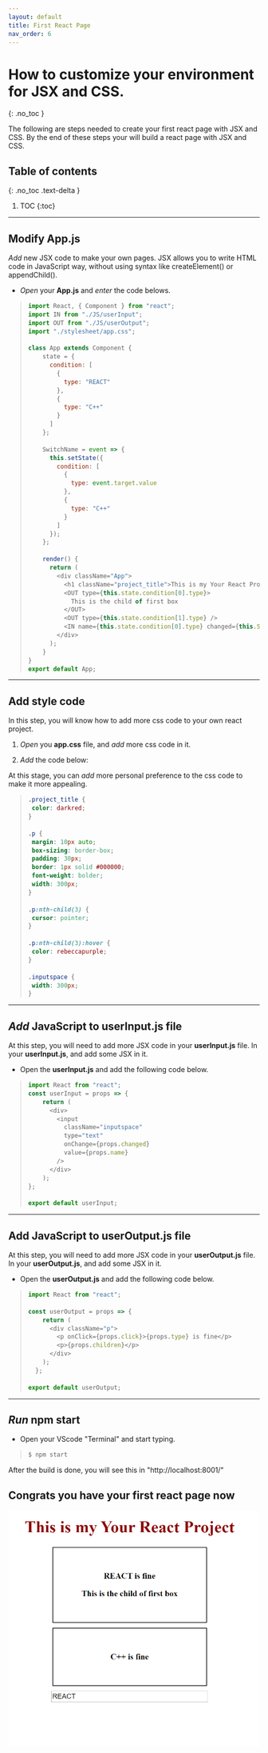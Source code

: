 ```yaml
---
layout: default
title: First React Page
nav_order: 6
---
```


# How to customize your environment for JSX and CSS.
{: .no_toc }

The following are steps needed to create your first react page with JSX and CSS. By the end of these steps your will build a react page with JSX and CSS.

## Table of contents
{: .no_toc .text-delta }

1. TOC
{:toc}

---

## Modify **App.js**

*Add* new JSX code to make your own pages. JSX allows you to write HTML code in JavaScript way, without using syntax like createElement() or appendChild().

- *Open* your **App.js** and *enter* the code belows.

> ```js
> import React, { Component } from "react";
> import IN from "./JS/userInput";
> import OUT from "./JS/userOutput";
> import "./stylesheet/app.css";
> 
> class App extends Component {
>     state = {
>       condition: [
>         {
>           type: "REACT"
>         },
>         {
>           type: "C++"
>         }
>       ]
>     };
> 
>     SwitchName = event => {
>       this.setState({
>         condition: [
>           {
>             type: event.target.value
>           },
>           {
>             type: "C++"
>           }
>         ]
>       });
>     };
> 
>     render() {
>       return (
>         <div className="App">
>           <h1 className="project_title">This is my Your React Project</h1>
>           <OUT type={this.state.condition[0].type}>
>             This is the child of first box
>           </OUT>
>           <OUT type={this.state.condition[1].type} />
>           <IN name={this.state.condition[0].type} changed={this.SwitchName} />
>         </div>
>       );
>     }
> } 
> export default App;
> ```

---

## Add style code

In this step, you will know how to add more css code to your own react project.

1. *Open* you **app.css** file, and *add* more css code in it. 
   
2. *Add* the code below:

At this stage, you can *add* more personal preference to the css code to make it more appealing.

>```css
>.project_title {
>  color: darkred;
>}
>
>.p {
>  margin: 10px auto;
>  box-sizing: border-box;
>  padding: 30px;
>  border: 1px solid #000000;
>  font-weight: bolder;
>  width: 300px;
>}
>
>.p:nth-child(3) {
>  cursor: pointer;
>}
>
>.p:nth-child(3):hover {
>  color: rebeccapurple;
>}
>
>.inputspace {
>  width: 300px;
>}
>```

---

## *Add* JavaScript to **userInput.js** file

At this step, you will need to add more JSX code in your **userInput.js** file. In your **userInput.js**, and add some JSX in it. 

- Open the **userInput.js** and add the following code below.

> ```js
> import React from "react";
> const userInput = props => {
>     return (
>       <div>
>         <input
>           className="inputspace"
>           type="text"
>           onChange={props.changed}
>           value={props.name}
>         />
>       </div>
>     );
> };
> 
> export default userInput;
> 
> ```

---

## Add JavaScript to **userOutput.js** file

At this step, you will need to add more JSX code in your **userOutput.js** file. In your **userOutput.js**, and add some JSX in it. 

- Open the **userOutput.js** and add the following code below.

> ```js
> import React from "react";
> 
> const userOutput = props => {
>     return (
>       <div className="p">
>         <p onClick={props.click}>{props.type} is fine</p>
>         <p>{props.children}</p>
>       </div>
>     );
>   };
> 
> export default userOutput;
> ```

---

## *Run* npm start

- Open your VScode "Terminal" and start typing.

> ```bash
> $ npm start
> ```

After the build is done, you will see this in "http://localhost:8001/"

## Congrats you have your first react page now

![screenshot nine](./img/9.PNG)


